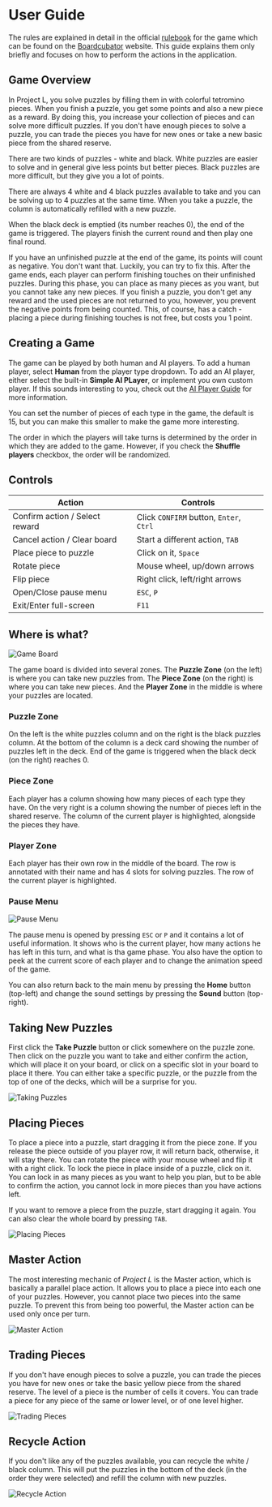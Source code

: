 <link rel='stylesheet' href='../css/markdown-alert.css'/>

# User Guide

The rules are explained in detail in the official [rulebook](./rulebook.pdf) for the game which can be found on the [Boardcubator](https://www.boardcubator.com/games/project-l/) website. This guide explains them only briefly and focuses on how to perform the actions in the application.

## Game Overview

In Project L, you solve puzzles by filling them in with colorful tetromino pieces. When you finish a puzzle, you get some points and also a new piece as a reward. By doing this, you increase your collection of pieces and can solve more difficult puzzles. If you don't have enough pieces to solve a puzzle, you can trade the pieces you have for new ones or take a new basic piece from the shared reserve.

There are two kinds of puzzles - white and black. White puzzles are easier to solve and in general give less points but better pieces. Black puzzles are more difficult, but they give you a lot of points.

There are always 4 white and 4 black puzzles available to take and you can be solving up to 4 puzzles at the same time. When you take a puzzle, the column is automatically refilled with a new puzzle.

When the black deck is emptied (its number reaches 0), the end of the game is triggered. The players finish the current round and then play one final round.

If you have an unfinished puzzle at the end of the game, its points will count as negative. You don't want that. Luckily, you can try to fix this. After the game ends, each player can perform finishing touches on their unfinished puzzles. During this phase, you can place as many pieces as you want, but you cannot take any new pieces. If you finish a puzzle, you don't get any reward and the used pieces are not returned to you, however, you prevent the negative points from being counted. This, of course, has a catch - placing a piece during finishing touches is not free, but costs you 1 point.

## Creating a Game

The game can be played by both human and AI players. To add a human player, select **Human** from the player type dropdown. To add an AI player, either select the built-in **Simple AI PLayer**, or implement you own custom player. If this sounds interesting to you, check out the [AI Player Guide](../AIPlayerGuide/index) for more information.

You can set the number of pieces of each type in the game, the default is 15, but you can make this smaller to make the game more interesting.

The order in which the players will take turns is determined by the order in which they are added to the game. However, if you check the **Shuffle players** checkbox, the order will be randomized.

## Controls

| Action                         | Controls                                |
| ------------------------------ | --------------------------------------- |
| Confirm action / Select reward | Click `CONFIRM` button, `Enter`, `Ctrl` |
| Cancel action / Clear board    | Start a different action, `TAB`         |
| Place piece to puzzle          | Click on it, `Space`                    |
| Rotate piece                   | Mouse wheel, up/down arrows             |
| Flip piece                     | Right click, left/right arrows          |
| Open/Close pause menu          | `ESC`, `P`                              |
| Exit/Enter full-screen         | `F11`                                   |

## Where is what?

![Game Board](./images/GameBoard.png)

The game board is divided into several zones. The **Puzzle Zone** (on the left) is where you can take new puzzles from. The **Piece Zone** (on the right) is where you can take new pieces. And the **Player Zone** in the middle is where your puzzles are located.

### Puzzle Zone

On the left is the white puzzles column and on the right is the black puzzles column. At the bottom of the column is a deck card showing the number of puzzles left in the deck. End of the game is triggered when the black deck (on the right) reaches 0.

### Piece Zone

Each player has a column showing how many pieces of each type they have. On the very right is a column showing the number of pieces left in the shared reserve. The column of the current player is highlighted, alongside the pieces they have.

### Player Zone

Each player has their own row in the middle of the board. The row is annotated with their name and has 4 slots for solving puzzles. The row of the current player is highlighted.

### Pause Menu

![Pause Menu](./images/PauseMenu.png)

The pause menu is opened by pressing `ESC` or `P` and it contains a lot of useful information. It shows who is the current player, how many actions he has left in this turn, and what is tha game phase. You also have the option to peek at the current score of each player and to change the animation speed of the game.

You can also return back to the main menu by pressing the **Home** button (top-left) and change the sound settings by pressing the **Sound** button (top-right).

## Taking New Puzzles

First click the **Take Puzzle** button or click somewhere on the puzzle zone. Then click on the puzzle you want to take and either confirm the action, which will place it on your board, or click on a specific slot in your board to place it there. You can either take a specific puzzle, or the puzzle from the top of one of the decks, which will be a surprise for you.

![Taking Puzzles](./images/TakePuzzle.gif)

## Placing Pieces

To place a piece into a puzzle, start dragging it from the piece zone. If you release the piece outside of you player row, it will return back, otherwise, it will stay there. You can rotate the piece with your mouse wheel and flip it with a right click.
To lock the piece in place inside of a puzzle, click on it. You can lock in as many pieces as you want to help you plan, but to be able to confirm the action, you cannot lock in more pieces than you have actions left.

If you want to remove a piece from the puzzle, start dragging it again. You can also clear the whole board by pressing `TAB`.

![Placing Pieces](./images/PlaceAndSelect.gif)

## Master Action

The most interesting mechanic of _Project L_ is the Master action, which is basically a parallel place action. It allows you to place a piece into each one of your puzzles. However, you cannot place two pieces into the same puzzle. To prevent this from being too powerful, the Master action can be used only once per turn.

![Master Action](./images/Master.gif)

## Trading Pieces

If you don't have enough pieces to solve a puzzle, you can trade the pieces you have for new ones or take the basic yellow piece from the shared reserve. The level of a piece is the number of cells it covers. You can trade a piece for any piece of the same or lower level, or of one level higher.

![Trading Pieces](./images/Change.gif)

## Recycle Action

If you don't like any of the puzzles available, you can recycle the white / black column. This will put the puzzles in the bottom of the deck (in the order they were selected) and refill the column with new puzzles.

![Recycle Action](./images/Recycle.gif)

